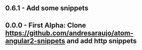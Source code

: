 ## 0.6.1 - Add some snippets

## 0.0.0 - First Alpha: Clone https://github.com/andresaraujo/atom-angular2-snippets and add http snippets
